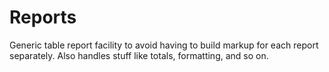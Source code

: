 # Reports

Generic table report facility to avoid having to build markup for each report separately.
Also handles stuff like totals, formatting, and so on.
